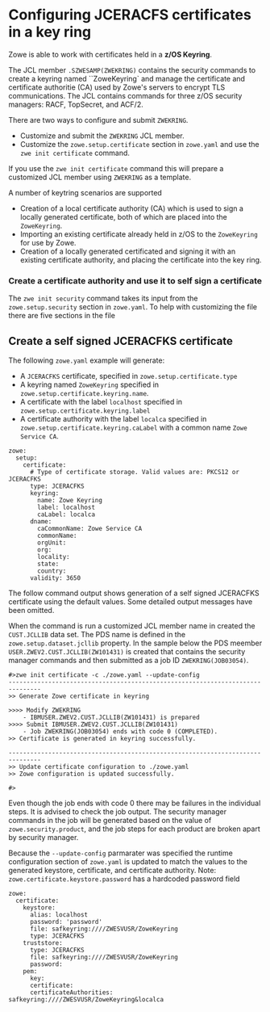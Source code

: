 # Configuring JCERACFS certificates in a key ring

Zowe is able to work with certificates held in a **z/OS Keyring**.  

The JCL member `.SZWESAMP(ZWEKRING)` contains the security commands to create a keyring named ``ZoweKeyring` and manage the certificate and certificate authoritie (CA) used by Zowe's servers to encrypt TLS communications.  The JCL contains commands for three z/OS security managers: RACF, TopSecret, and ACF/2.

There are two ways to configure and submit `ZWEKRING`.

- Customize and submit the `ZWEKRING` JCL member.
- Customize the `zowe.setup.certificate` section in `zowe.yaml` and use the `zwe init certificate` command. 

If you use the `zwe init certificate` command this will prepare a customized JCL member using `ZWEKRING` as a template.  

A number of keytring scenarios are supported

- Creation of a local certificate authority (CA) which is used to sign a locally generated certificate, both of which are placed into the `ZoweKeyring`.
- Importing an existing certificate already held in z/OS to the `ZoweKeyring` for use by Zowe.  
- Creation of a locally generated certificated and signing it with an existing certificate authority, and placing the certificate into the key ring. 

### Create a certificate authority and use it to self sign a certificate

The `zwe init security` command takes its input from the `zowe.setup.security` section in `zowe.yaml`.  To help with customizing the file there are five sections in the file 

## Create a self signed JCERACFKS certificate

The following `zowe.yaml` example will generate:

 - A `JCERACFKS` certificate, specified in `zowe.setup.certificate.type` 
 - A keyring named `ZoweKeyring` specified in  `zowe.setup.certificate.keyring.name`. 
 - A certificate with the label `localhost` specified in `zowe.setup.certificate.keyring.label`  
 - A certificate authority with the label `localca` specified in  `zowe.setup.certificate.keyring.caLabel` with a common name `Zowe Service CA`.

```
zowe:
  setup:
    certificate:
      # Type of certificate storage. Valid values are: PKCS12 or JCERACFKS
      type: JCERACFKS
      keyring:
        name: Zowe Keyring
        label: localhost
        caLabel: localca
      dname:
        caCommonName: Zowe Service CA
        commonName:
        orgUnit:
        org:
        locality:
        state:
        country:
      validity: 3650
```

The follow command output shows generation of a self signed JCERACFKS certificate using the default values.  Some detailed output messages have been omitted.

When the command is run a customized JCL member name in created the `CUST.JCLLIB` data set.  The PDS name is defined in the `zowe.setup.dataset.jcllib` property.  In the sample below the PDS meember `USER.ZWEV2.CUST.JCLLIB(ZW101431)` is created that contains the security manager commands and then submitted as a job ID `ZWEKRING(JOB03054)`.  

```
#>zwe init certificate -c ./zowe.yaml --update-config
-------------------------------------------------------------------------------
>> Generate Zowe certificate in keyring

>>>> Modify ZWEKRING
    - IBMUSER.ZWEV2.CUST.JCLLIB(ZW101431) is prepared
>>>> Submit IBMUSER.ZWEV2.CUST.JCLLIB(ZW101431)
    - Job ZWEKRING(JOB03054) ends with code 0 (COMPLETED).
>> Certificate is generated in keyring successfully.

-------------------------------------------------------------------------------
>> Update certificate configuration to ./zowe.yaml
>> Zowe configuration is updated successfully.

#>
```

Even though the job ends with code 0 there may be failures in the individual steps.  It is advised to check the job output.  The security manager commands in the job will be generated based on the value of `zowe.security.product`, and the job steps for each product are broken apart by security manager.  

Because the `--update-config` parmarater was specified the runtime configuration section of `zowe.yaml` is updated to match the values to the generated keystore, certificate, and certificate authority. 
Note: `zowe.certificate.keystore.password` has a hardcoded password field 

```
zowe:
  certificate:
    keystore:
      alias: localhost
      password: 'password'
      file: safkeyring:////ZWESVUSR/ZoweKeyring
      type: JCERACFKS
    truststore:
      type: JCERACFKS
      file: safkeyring:////ZWESVUSR/ZoweKeyring
      password:
    pem:
      key:
      certificate:
      certificateAuthorities: safkeyring:////ZWESVUSR/ZoweKeyring&localca
```

